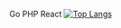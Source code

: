 Go PHP React
[![Top Langs](https://github-readme-stats.vercel.app/api/top-langs/?username=masayomitan&theme=onedark
)](https://github.com/anuraghazra/github-readme-stats)

